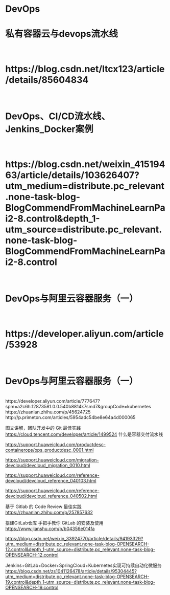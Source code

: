 <h1>DevOps</h1>
<h1>私有容器云与devops流水线</h1><br>
<h1>https://blog.csdn.net/ltcx123/article/details/85604834</h1><br>
<h1>DevOps、CI/CD流水线、Jenkins_Docker案例</h1><br>
<h1>https://blog.csdn.net/weixin_41519463/article/details/103626407?utm_medium=distribute.pc_relevant.none-task-blog-BlogCommendFromMachineLearnPai2-8.control&depth_1-utm_source=distribute.pc_relevant.none-task-blog-BlogCommendFromMachineLearnPai2-8.control</h1><br>
<h1>DevOps与阿里云容器服务（一）</h1><br>
<h1>https://developer.aliyun.com/article/53928</h1><br>
<h1>DevOps与阿里云容器服务（一）</h1><br>
https://developer.aliyun.com/article/777647?spm=a2c6h.12873581.0.0.540b8814k7smd7&groupCode=kubernetes
https://zhuanlan.zhihu.com/p/45624725
http://p.primeton.com/articles/5954adc54be8e64a4d000065

图文讲解，团队开发中的 Git 最佳实践
https://cloud.tencent.com/developer/article/1499524
什么是容器交付流水线

https://support.huaweicloud.com/productdesc-containerops/ops_productdesc_0001.html


https://support.huaweicloud.com/migration-devcloud/devcloud_migration_0010.html

https://support.huaweicloud.com/reference-devcloud/devcloud_reference_040103.html

https://support.huaweicloud.com/reference-devcloud/devcloud_reference_040502.html

基于 Gitlab 的 Code Review 最佳实践
https://zhuanlan.zhihu.com/p/257857632

搭建GitLab仓库
手把手教你 GitLab 的安装及使用
https://www.jianshu.com/p/b04356e014fa

https://blog.csdn.net/weixin_33924770/article/details/94193329?utm_medium=distribute.pc_relevant.none-task-blog-OPENSEARCH-12.control&depth_1-utm_source=distribute.pc_relevant.none-task-blog-OPENSEARCH-12.control

Jenkins+GitLab+Docker+SpringCloud+Kubernetes实现可持续自动化微服务
https://blog.csdn.net/zs1041126478/article/details/95304445?utm_medium=distribute.pc_relevant.none-task-blog-OPENSEARCH-19.control&depth_1-utm_source=distribute.pc_relevant.none-task-blog-OPENSEARCH-19.control




